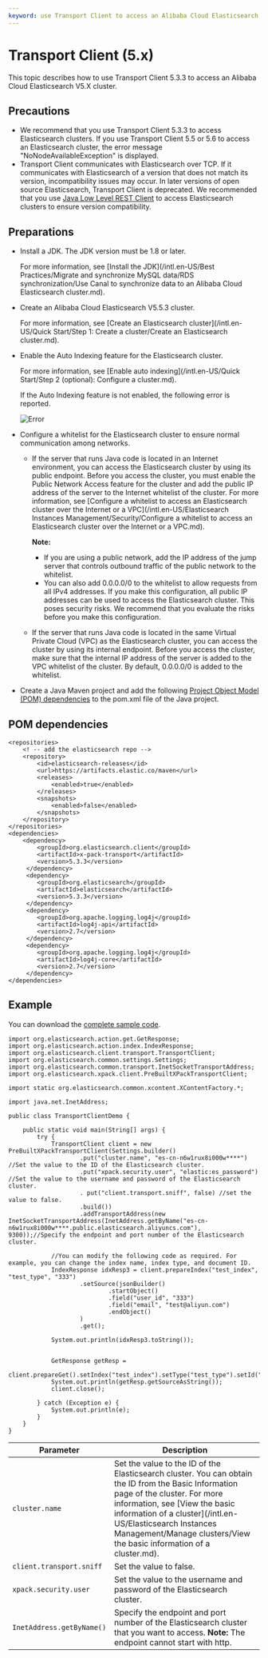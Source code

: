 ```yaml
---
keyword: use Transport Client to access an Alibaba Cloud Elasticsearch cluster
---
```


# Transport Client \(5.x\)

This topic describes how to use Transport Client 5.3.3 to access an Alibaba Cloud Elasticsearch V5.X cluster.

## Precautions

-   We recommend that you use Transport Client 5.3.3 to access Elasticsearch clusters. If you use Transport Client 5.5 or 5.6 to access an Elasticsearch cluster, the error message "NoNodeAvailableException" is displayed.
-   Transport Client communicates with Elasticsearch over TCP. If it communicates with Elasticsearch of a version that does not match its version, incompatibility issues may occur. In later versions of open source Elasticsearch, Transport Client is deprecated. We recommended that you use [Java Low Level REST Client](https://www.elastic.co/guide/en/elasticsearch/client/java-rest/5.5/_basic_authentication.html) to access Elasticsearch clusters to ensure version compatibility.

## Preparations

-   Install a JDK. The JDK version must be 1.8 or later.

    For more information, see [Install the JDK](/intl.en-US/Best Practices/Migrate and synchronize MySQL data/RDS synchronization/Use Canal to synchronize data to an Alibaba Cloud Elasticsearch cluster.md).

-   Create an Alibaba Cloud Elasticsearch V5.5.3 cluster.

    For more information, see [Create an Elasticsearch cluster](/intl.en-US/Quick Start/Step 1: Create a cluster/Create an Elasticsearch cluster.md).

-   Enable the Auto Indexing feature for the Elasticsearch cluster.

    For more information, see [Enable auto indexing](/intl.en-US/Quick Start/Step 2 (optional): Configure a cluster.md).

    If the Auto Indexing feature is not enabled, the following error is reported.

    ![Error](https://static-aliyun-doc.oss-cn-hangzhou.aliyuncs.com/assets/img/en-US/5487649951/p97345.png)

-   Configure a whitelist for the Elasticsearch cluster to ensure normal communication among networks.
    -   If the server that runs Java code is located in an Internet environment, you can access the Elasticsearch cluster by using its public endpoint. Before you access the cluster, you must enable the Public Network Access feature for the cluster and add the public IP address of the server to the Internet whitelist of the cluster. For more information, see [Configure a whitelist to access an Elasticsearch cluster over the Internet or a VPC](/intl.en-US/Elasticsearch Instances Management/Security/Configure a whitelist to access an Elasticsearch cluster over the Internet or a VPC.md).

        **Note:**

        -   If you are using a public network, add the IP address of the jump server that controls outbound traffic of the public network to the whitelist.
        -   You can also add 0.0.0.0/0 to the whitelist to allow requests from all IPv4 addresses. If you make this configuration, all public IP addresses can be used to access the Elasticsearch cluster. This poses security risks. We recommend that you evaluate the risks before you make this configuration.
    -   If the server that runs Java code is located in the same Virtual Private Cloud \(VPC\) as the Elasticsearch cluster, you can access the cluster by using its internal endpoint. Before you access the cluster, make sure that the internal IP address of the server is added to the VPC whitelist of the cluster. By default, 0.0.0.0/0 is added to the whitelist.
-   Create a Java Maven project and add the following [Project Object Model \(POM\) dependencies](#section_53p_is5_80a) to the pom.xml file of the Java project.

## POM dependencies

```
<repositories>
    <! -- add the elasticsearch repo -->
    <repository>
        <id>elasticsearch-releases</id>
        <url>https://artifacts.elastic.co/maven</url>
        <releases>
            <enabled>true</enabled>
        </releases>
        <snapshots>
            <enabled>false</enabled>
        </snapshots>
    </repository>
</repositories>
<dependencies>
    <dependency>
        <groupId>org.elasticsearch.client</groupId>
        <artifactId>x-pack-transport</artifactId>
        <version>5.3.3</version>
     </dependency>
     <dependency>
        <groupId>org.elasticsearch</groupId>
        <artifactId>elasticsearch</artifactId>
        <version>5.3.3</version>
     </dependency>
     <dependency>
        <groupId>org.apache.logging.log4j</groupId>
        <artifactId>log4j-api</artifactId>
        <version>2.7</version>
     </dependency>
     <dependency>
        <groupId>org.apache.logging.log4j</groupId>
        <artifactId>log4j-core</artifactId>
        <version>2.7</version>
     </dependency>
</dependencies>
```

## Example

You can download the [complete sample code](http://docs-aliyun.cn-hangzhou.oss.aliyun-inc.com/assets/attach/33813/cn_zh/1596770729238/es-transport5.3-demo.zip).

```
import org.elasticsearch.action.get.GetResponse;
import org.elasticsearch.action.index.IndexResponse;
import org.elasticsearch.client.transport.TransportClient;
import org.elasticsearch.common.settings.Settings;
import org.elasticsearch.common.transport.InetSocketTransportAddress;
import org.elasticsearch.xpack.client.PreBuiltXPackTransportClient;

import static org.elasticsearch.common.xcontent.XContentFactory.*;

import java.net.InetAddress;

public class TransportClientDemo {

    public static void main(String[] args) {
        try {
            TransportClient client = new PreBuiltXPackTransportClient(Settings.builder()
                    .put("cluster.name", "es-cn-n6w1rux8i000w****") //Set the value to the ID of the Elasticsearch cluster.
                    .put("xpack.security.user", "elastic:es_password") //Set the value to the username and password of the Elasticsearch cluster.
                    . put("client.transport.sniff", false) //set the value to false.
                    .build())
                    .addTransportAddress(new InetSocketTransportAddress(InetAddress.getByName("es-cn-n6w1rux8i000w****.public.elasticsearch.aliyuncs.com"), 9300));//Specify the endpoint and port number of the Elasticsearch cluster.

            //You can modify the following code as required. For example, you can change the index name, index type, and document ID.
            IndexResponse idxResp3 = client.prepareIndex("test_index", "test_type", "333")
                    .setSource(jsonBuilder()
                            .startObject()
                            .field("user_id", "333")
                            .field("email", "test@aliyun.com")
                            .endObject()
                    )
                    .get();

            System.out.println(idxResp3.toString());


            GetResponse getResp =
                    client.prepareGet().setIndex("test_index").setType("test_type").setId("333").execute().get();
            System.out.println(getResp.getSourceAsString());
            client.close();

        } catch (Exception e) {
            System.out.println(e);
        }
    }
}
```

|Parameter|Description|
|---------|-----------|
|`cluster.name`|Set the value to the ID of the Elasticsearch cluster. You can obtain the ID from the Basic Information page of the cluster. For more information, see [View the basic information of a cluster](/intl.en-US/Elasticsearch Instances Management/Manage clusters/View the basic information of a cluster.md).|
|`client.transport.sniff`|Set the value to false.|
|`xpack.security.user`|Set the value to the username and password of the Elasticsearch cluster.|
|`InetAddress.getByName()`|Specify the endpoint and port number of the Elasticsearch cluster that you want to access. **Note:** The endpoint cannot start with http. |

